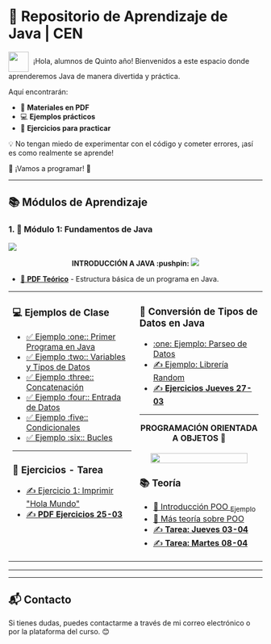 # 🚀 Repositorio de Aprendizaje de Java   | CEN 

<img src="https://media.giphy.com/media/hvRJCLFzcasrR4ia7z/giphy.gif" width="40" height="40" style="vertical-align: middle; margin-right: 5px;"> ¡Hola, alumnos de Quinto año! Bienvenidos a este espacio donde aprenderemos Java de manera divertida y práctica.  

Aquí encontrarán:  
- 📄 **Materiales en PDF**   
- 💻 **Ejemplos prácticos**   
- 📝 **Ejercicios para practicar**

 
💡 No tengan miedo de experimentar con el código y cometer errores, ¡así es como realmente se aprende!

🚀  ¡Vamos a programar! 🎯  
 

---

## 📚 Módulos de Aprendizaje  

### 1. **:beginner: Módulo 1: Fundamentos de Java**  


<img src="https://user-images.githubusercontent.com/73097560/115834477-dbab4500-a447-11eb-908a-139a6edaec5c.gif">         
<p align="center">
<strong>INTRODUCCIÓN A JAVA :pushpin:</strong>
<img src="https://user-images.githubusercontent.com/73097560/115834477-dbab4500-a447-11eb-908a-139a6edaec5c.gif">         


</p>





- <a href="https://drive.google.com/file/d/1PvihPOcMbT9BSmoA-2Irvaia9_pgCbXv/view?usp=sharing" target="_blank">📄 <b>PDF Teórico</b></a> - Estructura básica de un programa en Java.


<table>
  <tr>
    <td valign="top" width="50%">

<h3>💻 Ejemplos de Clase</h3>

<ul>
  <li><a href="Ejemplo-Clases/HolaQuinto.java" target="_blank">✅ Ejemplo :one:: Primer Programa en Java</a></li>
  <li><a href="Ejemplo-Clases/HolaQuinto.java" target="_blank">✅ Ejemplo :two:: Variables y Tipos de Datos</a></li>
  <li><a href="Ejemplo-Clases/ConcatenacionTexto.java" target="_blank">✅ Ejemplo :three:: Concatenación</a></li>
  <li><a href="Ejemplo-Clases/EntradaDeDatos.java" target="_blank">✅ Ejemplo :four:: Entrada de Datos</a></li>
  <li><a href="Ejemplo-Clases/Condicionales" target="_blank">✅ Ejemplo :five:: Condicionales</a></li>
  <li><a href="Ejemplo-Clases/Bucles" target="_blank">✅ Ejemplo :six:: Bucles</a></li>
</ul>

<hr>

<h3>📝 Ejercicios - Tarea</h3>

<ul>
  <li><a href="Ejemplo-Clases/HolaQuinto.java" target="_blank">✍️ Ejercicio 1: Imprimir "Hola Mundo"</a></li>
  <li><a href="https://docs.google.com/document/d/197Jj-0qkYLfQORIxvMjSFOuFhDOM5oP1/edit?usp=sharing&ouid=113929804567646841132&rtpof=true&sd=true" target="_blank">✍️ <b>PDF Ejercicios 25-03</b></a></li>
</ul>

</td>
<td valign="top" width="50%">

<h3>📄 Conversión de Tipos de Datos en Java</h3>

<ul>
  <li><a href="Ejemplo-Clases/Conversion_Datos/ParseoDatos.java" target="_blank">:one: Ejemplo: Parseo de Datos</a></li>
  <li><a href="Ejemplo-Clases/LibreriaRandom" target="_blank">✍️ Ejemplo: Librería Random</a></li>
  <li><a href="https://docs.google.com/document/d/1RRfFrvHuLn2hfll0lPg1hcVPLYDlNQRJ/edit?usp=sharing&ouid=113929804567646841132&rtpof=true&sd=true" target="_blank">✍️ <b>Ejercicios Jueves 27-03</b></a></li>
</ul>

<hr>

<p align="center">
  <strong>PROGRAMACIÓN ORIENTADA A OBJETOS 📌</strong><br><br>
  <img src="https://user-images.githubusercontent.com/73097560/115834477-dbab4500-a447-11eb-908a-139a6edaec5c.gif" width="90%">
</p>

<h3>📚 Teoría</h3>

<ul>
  <li><a href="https://docs.google.com/document/d/1ehwOvbfz_Qor9xM1GPexBVoYSYJF0XY3/edit?usp=sharing&ouid=113929804567646841132&rtpof=true&sd=true" target="_blank">📄 Introducción POO <sub>Ejemplo</sub></a></li>
  <li><a href="https://docs.google.com/document/d/1argteP9DzCS_erEmnzjK536YpWNIEdYfpiH7o4XjihQ/edit?usp=sharing" target="_blank">📄 Más teoría sobre POO</a></li>
  <li><a href="https://docs.google.com/document/d/1laEHmI5n88DhCel93EacpsK955VmdSkx-mb2utGwFwU/edit?usp=sharing" target="_blank">✍️ <b>Tarea: Jueves 03-04</b></a></li>
  <li><a href="https://docs.google.com/document/d/15biim3gGLuFIG_HryXZWvCa_wscg_OL85lJQIKMN6PI/edit?usp=sharing" target="_blank">✍️ <b>Tarea: Martes 08-04</b></a></li>



</ul>

</td>
  </tr>
</table>

---
<!--
### 2. **:dart: Módulo 2: Control de Flujo (Condicionales y Bucles)**  

<details>
  <summary>⚡ Haz clic para ver los temas</summary>  

  - [📄 **PDF Teórico**](ruta-al-pdf) - Explicación sobre `if`, `else`, `switch` y bucles (`for`, `while`).  
  - **💻 Ejemplos de Clase**:  
    - [✅ Ejemplo 1: Uso de `if` y `else`](ruta-al-archivo-java)  
    - [✅ Ejemplo 2: Bucle `for`](ruta-al-archivo-java)  
  - **📝 Ejercicios**:  
    - [✍️ Ejercicio 1: Determinar si un número es par o impar](ruta-al-ejercicio)  
    - [✍️ Ejercicio 2: Imprimir los números del 1 al 10 usando un bucle](ruta-al-ejercicio)  

</details>  

---

### 3. **:gear: Módulo 3: Programación Orientada a Objetos**  

<details>
  <summary>🔍 Haz clic para ver los temas</summary>  

  - [📄 **PDF Teórico**](ruta-al-pdf) - Conceptos clave de POO en Java.  
  - **💻 Ejemplos de Clase**:  
    - [✅ Ejemplo 1: Clases y Objetos](ruta-al-archivo-java)  
    - [✅ Ejemplo 2: Herencia y Polimorfismo](ruta-al-archivo-java)  
  - **📝 Ejercicios**:  
    - [✍️ Ejercicio 1: Crear una clase `Persona` con atributos y métodos](ruta-al-ejercicio)  
    - [✍️ Ejercicio 2: Implementar una jerarquía de vehículos](ruta-al-ejercicio)  

</details>  

---

### 4. **:warning: Módulo 4: Manejo de Excepciones**  

<details>
  <summary>⚠️ Haz clic para ver los temas</summary>  

  - [📄 **PDF Teórico**](ruta-al-pdf) - Cómo manejar errores en Java.  
  - **💻 Ejemplos de Clase**:  
    - [✅ Ejemplo 1: Uso de `try`, `catch` y `finally`](ruta-al-archivo-java)  
    - [✅ Ejemplo 2: Excepciones personalizadas](ruta-al-archivo-java)  
  - **📝 Ejercicios**:  
    - [✍️ Ejercicio 1: Capturar una excepción por entrada inválida](ruta-al-ejercicio)  
    - [✍️ Ejercicio 2: Crear una excepción personalizada para un sistema bancario](ruta-al-ejercicio)  

</details>  

---

### 5. **:package: Módulo 5: Colecciones y Streams**  

<details>
  <summary>📦 Haz clic para ver los temas</summary>  

  - [📄 **PDF Teórico**](ruta-al-pdf) - Introducción a `List`, `Set`, `Map` y Streams en Java.  
  - **💻 Ejemplos de Clase**:  
    - [✅ Ejemplo 1: Listas y Conjuntos](ruta-al-archivo-java)  
    - [✅ Ejemplo 2: Uso de `Streams`](ruta-al-archivo-java)  
  - **📝 Ejercicios**:  
    - [✍️ Ejercicio 1: Crear una lista de números y ordenarlos](ruta-al-ejercicio)  
    - [✍️ Ejercicio 2: Leer datos desde un archivo con Streams](ruta-al-ejercicio)  

</details>  

---

## 🤝 Contribuciones  

Si tienes sugerencias o deseas agregar más ejemplos, ¡haz un **pull request**! 🚀  
-->
---

## 📬 Contacto  

Si tienes dudas, puedes contactarme a través de mi correo electrónico o por la plataforma del curso. 😊  
